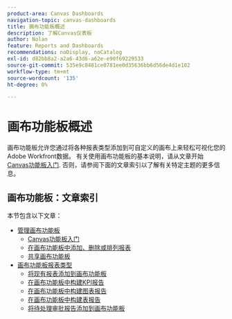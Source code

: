 ```yaml
---
product-area: Canvas Dashboards
navigation-topic: canvas-dashboards
title: 画布功能板概述
description: 了解Canvas仪表板
author: Nolan
feature: Reports and Dashboards
recommendations: noDisplay, noCatalog
exl-id: d82bb8a2-a2a6-43d6-a62e-e90f69229533
source-git-commit: 535e9c8481ce0781ee0d35636bb6d56de4d1e102
workflow-type: tm+mt
source-wordcount: '135'
ht-degree: 0%

---
```


# 画布功能板概述

画布功能板允许您通过将各种报表类型添加到可自定义的画布上来轻松可视化您的Adobe Workfront数据。 有关使用画布功能板的基本说明，请从文章开始 [Canvas功能板入门](/help/quicksilver/reports-and-dashboards/canvas-dashboards/manage-canvas-dashboards/get-started-canvas-dashboards.md). 否则，请参阅下面的文章索引以了解有关特定主题的更多信息。

## 画布功能板：文章索引

本节包含以下文章：

* [管理画布功能板](/help/quicksilver/reports-and-dashboards/canvas-dashboards/manage-canvas-dashboards/manage-canvas-dashboards.md)
   * [Canvas功能板入门](/help/quicksilver/reports-and-dashboards/canvas-dashboards/manage-canvas-dashboards/get-started-canvas-dashboards.md)
   * [在画布功能板中添加、删除或排列报表](/help/quicksilver/reports-and-dashboards/canvas-dashboards/manage-canvas-dashboards/add-remove-arrange-reports.md)
   * [共享画布功能板](/help/quicksilver/reports-and-dashboards/canvas-dashboards/manage-canvas-dashboards/share-canvas-dashboard.md)
* [画布功能板报表类型](/help/quicksilver/reports-and-dashboards/canvas-dashboards/report-types/report-types-overview.md)
   * [将现有报表添加到画布功能板](/help/quicksilver/reports-and-dashboards/canvas-dashboards/report-types/add-existing-report.md)
   * [在画布功能板中构建KPI报告](/help/quicksilver/reports-and-dashboards/canvas-dashboards/report-types/build-kpi-report.md)
   * [在画布功能板中构建图表报告](/help/quicksilver/reports-and-dashboards/canvas-dashboards/report-types/build-chart-report.md)
   * [在画布功能板中构建表报告](/help/quicksilver/reports-and-dashboards/canvas-dashboards/report-types/build-table-report.md)
   * [将待处理审批报告添加到画布功能板](/help/quicksilver/reports-and-dashboards/canvas-dashboards/report-types/add-pending-approvals-report.md)

